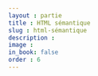 ```yaml
---
layout : partie
title : HTML sémantique
slug : html-sémantique
description :
image : 
in_book: false
order : 6
---
```

